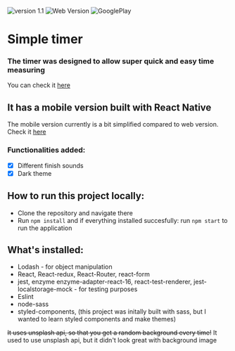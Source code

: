 ![version 1.1](https://img.shields.io/static/v1?label=version&message=1.1&color=green) ![Web Version](https://img.shields.io/badge/Web%20Version-Published-green) ![GooglePlay](https://img.shields.io/badge/Google%20Play-Published-green)

# Simple timer

### The timer was designed to allow super quick and easy time measuring

You can check it [here](https://arkadiuszpasek.github.io/timer/#/)

## It has a mobile version built with React Native

The mobile version currently is a bit simplified compared to web version. Check it [here](https://github.com/arkadiuszpasek/timer-native/)

### Functionalities added:

- [x] Different finish sounds
- [x] Dark theme

## How to run this project locally:

- Clone the repository and navigate there
- Run `npm install` and if everything installed succesfully: run `npm start` to run the application

## What's installed:

- Lodash - for object manipulation
- React, React-redux, React-Router, react-form
- jest, enzyme enzyme-adapter-react-16, react-test-renderer, jest-localstorage-mock - for testing purposes
- Eslint
- node-sass
- styled-components, (this project was initally built with sass, but I wanted to learn styled components and make themes)

~~It uses unsplash api, so that you get a random background every time!~~
It used to use unsplash api, but it didn't look great with background image
